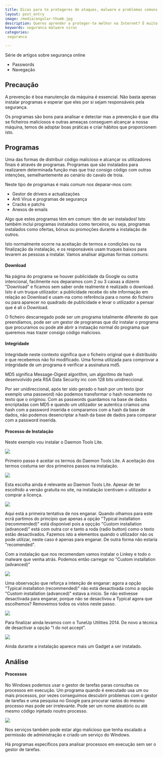 ```yaml
---
title: Dicas para te protegeres de ataques, malware e problemas comuns
layout: post_entry
image: /media/angular-thumb.jpg
description: Queres aprender a proteger-te melhor na Internet? É muito mais que usar programas, aprende hábitos, recomendações e vê exemplos práticos de malware
keywords: seguranca malware virus
categories:
 seguranca

---
```


Série de artigos sobre segurança online

 * Passwords
 * Navegação


## Precaução

A prevenção é boa manutenção da máquina é essencial. Não basta apenas instalar programas e esperar que eles por si sejam responsáveis pela segurança.

Os programas são bons para analisar e detectar mas a prevenção é que dita se ficheiros maliciosos e outras ameaças conseguem alcançar a nossa máquina, temos de adoptar boas práticas e criar hábitos que proporcionem isto.



## Programas

Uma das formas de distribuir código malicioso e alcançar os utilizadores finais é através de programas. Programas que são instalados para realizarem determinada função mas que traz consigo código com outras intenções, semelhantemente ao cenário do cavalo de troia.

Neste tipo de programas é mais comum nos deparar-mos com:

 * Gestor de drivers e actualizações
 * Anti Virus e programas de segurança
 * Cracks e patchs
 * Anexos de emails

Algo que estes programas têm em comum: têm de ser instalados! Isto também inclui programas instalados como terceiros, ou seja, programas instalados como ofertas, bónus ou promoções durante a instalação de outros.

Isto normalmente ocorre na aceitação de termos e condições ou na finalização da instalação, e os responsáveis usam truques baixos para levarem as pessoas a instalar. Vamos analisar algumas formas comuns:


#### Download

Na página do programa se houver publicidade da Google ou outra intencional, facilmente nos deparamos com 2 ou 3 caixas a dizerm "Download" e ficamos sem saber onde realmente é realizado o download. Isto é um truque utilizador: a publicidade recebe do site informação em relação ao Download e usam-na como referência para o nome do ficheiro ou para aparecer no quadrado de publicidade e levar o utilizador a pensar que é ali o Download.

O ficheiro descarregado pode ser um programa totalmente diferente do que preendíamos, pode ser um gestor de programas que diz instalar o programa que procuramos ou pode até abrir a instaação normal do programa que queremos mas trazer consigo código malicioso.


#### Integridade

Integridade neste contexto significa que o ficheiro original que é distribuído e que recebemos não foi modificado. Uma forma utilizada para comprovar a integridade de um programa é verificar a assinatura md5. 

MD5 significa Message-Digest algorithm, um algoritmo de hash desenvolvido pela RSA Data Security inc com 128 bits unidireccional.

Por ser unidireccional, após ter sido gerado o hash por um texto (por exemplo uma password) não podemos transformar o hash novamente no texto que o originou. Com as passwords guardamos na base de dados encriptadas com MD5 e quando um utilizador se autentica criamos uma hash com a password inserida e comparamos com a hash da base de dados, não podemos desencriptar a hash da base de dados para comparar com a password inserida.


#### Processo de Instalação

Neste exemplo vou instalar o Daemon Tools Lite.

<img class="post-entry__image" src="/media/posts/seguranca-intro-1.png" />

Primeiro passo é aceitar os termos do Daemon Tools Lite. A aceitação dos termos costuma ser dos primeiros passos na instalação.


<img class="post-entry__image" src="/media/posts/seguranca-intro-2.png" />

Esta escolha ainda é relevante ao Daemon Tools Lite. Apesar de ter escolhido a versão gratuíta no site, na instalação icentivam o utilizador a comprar a licença.

<img class="post-entry__image" src="/media/posts/seguranca-intro-3.png" />

Aqui está a primeira tentativa de nos enganar. Quando olhamos para este ecrã partimos do princípio que apenas a opção "Typical installation (recommended)" está disponível pois a opçção "Custom installation (advanced)" está com outra cor e tanto a roda (radio button) como o texto estão desactivados. Fazemos isto a elementos quando o utilizador não os pode utilizar, neste caso é apenas para enganar. De outra forma não estaria "recomended".

Com a instalação que nos recomendam vamos instalar o Linkey e todo o malware que venha atrás. Podemos então carregar no "Custom installation (advanced)" 

<img class="post-entry__image" src="/media/posts/seguranca-intro-4.png" />

Uma observação que reforça a intenção de enganar: agora a opção "Typical installation (recommended)" não está desactivada como a opção "Custom installation (advanced)" estava a início. Se não estivesse desactivada para enganar, porque não se desactivou a Typical agora que escolhemos? Removemos todos os vistos neste passo.

<img class="post-entry__image" src="/media/posts/seguranca-intro-5.png" />

Para finalizar ainda levamos com o TuneUp Utilities 2014. De novo a técnica de desactivar a opção "I do not accept". 

<img class="post-entry__image" src="/media/posts/seguranca-intro-6.png" />

Ainda durante a instalação aparece mais um Gadget a ser instalado.



## Análise

#### Processos

No Windows podemos usar o gestor de tarefas paras consultas os processos em execução. Um programa quando é executado usa um ou mais processos, por vezes conseguimos descubrir problemas com o gestor de tarefas e uma pesquisa no Google para procurar rastos do mesmo processo mas pode ser irrelevante. Pode ser um nome aleatório ou até mesmo código injetado noutro processo.

<img class="post-entry__image" src="/media/posts/seguranca-intro-7.png" />

Nos serviços também pode estar algo malicioso que tenha escalado a permissão de administração e criado um serviço do Windows.

Há programas específicos para analisar processos em execução sem ser o gestor de tarefas.